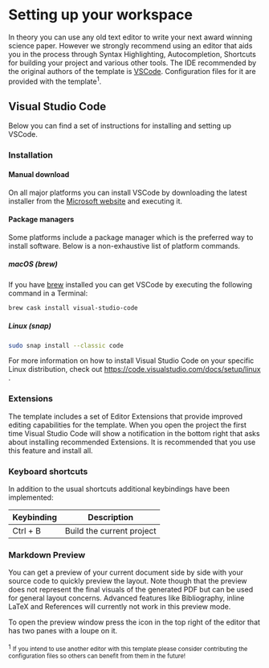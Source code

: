 # Setting up your workspace

In theory you can use any old text editor to write your next award winning science paper. However we strongly recommend using an editor that aids you in the process through Syntax Highlighting, Autocompletion, Shortcuts for building your project and various other tools. The IDE recommended by the original authors of the template is [VSCode](https://code.visualstudio.com). Configuration files for it are provided with the template<sup>1</sup>.

## Visual Studio Code

Below you can find a set of instructions for installing and setting up VSCode.

### Installation

#### Manual download

On all major platforms you can install VSCode by downloading the latest installer from the [Microsoft website](https://code.visualstudio.com) and executing it.

#### Package managers

Some platforms include a package manager which is the preferred way to install software. Below is a non-exhaustive list of platform commands.

##### macOS (brew)

If you have [brew](https://brew.sh) installed you can get VSCode by executing the following command in a Terminal:

```bash
brew cask install visual-studio-code
```

##### Linux (snap)

```bash
sudo snap install --classic code
```
For more information on how to install Visual Studio Code on your specific Linux distribution, check out https://code.visualstudio.com/docs/setup/linux .

### Extensions

The template includes a set of Editor Extensions that provide improved editing capabilities for the template. When you open the project the first time Visual Studio Code will show a notification in the bottom right that asks about installing recommended Extensions. It is recommended that you use this feature and install all.

### Keyboard shortcuts

In addition to the usual shortcuts additional keybindings have been implemented:

| Keybinding | Description               |
|------------|---------------------------|
| Ctrl + B   | Build the current project |

### Markdown Preview

You can get a preview of your current document side by side with your source code to quickly preview the layout. Note though that the preview does not represent the final visuals of the generated PDF but can be used for general layout concerns. Advanced features like Bibliography, inline LaTeX and References will currently not work in this preview mode.

To open the preview window press the icon in the top right of the editor that has two panes with a loupe on it.

<small>1</small> <sub>If you intend to use another editor with this template please consider contributing the configuration files so others can benefit from them in the future!</sub>
